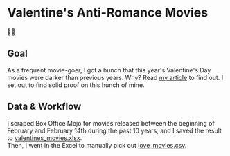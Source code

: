 # Valentine's Anti-Romance Movies
🖤💔

## Goal
As a frequent movie-goer, I got a hunch that this year's Valentine's Day movies were darker than previous years. Why? Read [my article](https://tiff-xwang.github.io/valentines-movies/) to find out. I set out to find solid proof on this hunch of mine. 

## Data & Workflow
I scraped Box Office Mojo for movies released between the beginning of February and February 14th during the past 10 years, and I saved the result to [valentines_movies.xlsx](valentines_movies.xlsx).
<br>
Then, I went in the Excel to manually pick out [love_movies.csv](love_movies.csv).
</br> 
